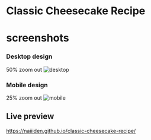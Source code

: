 # Classic Cheesecake Recipe

# screenshots
### Desktop design
50% zoom out
![desktop](https://i.imgur.com/EyM4Z3S.png)

### Mobile design
25% zoom out
![mobile](https://i.imgur.com/PUraKMJ.jpg)

## Live preview 
https://naiiiden.github.io/classic-cheesecake-recipe/